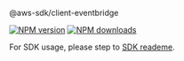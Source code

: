 @aws-sdk/client-eventbridge

[![NPM version](https://img.shields.io/npm/v/@aws-sdk/client-eventbridge/preview.svg)](https://www.npmjs.com/package/@aws-sdk/client-eventbridge)
[![NPM downloads](https://img.shields.io/npm/dm/@aws-sdk/client-eventbridge.svg)](https://www.npmjs.com/package/@aws-sdk/client-eventbridge)

For SDK usage, please step to [SDK reademe](https://github.com/aws/aws-sdk-js-v3).

